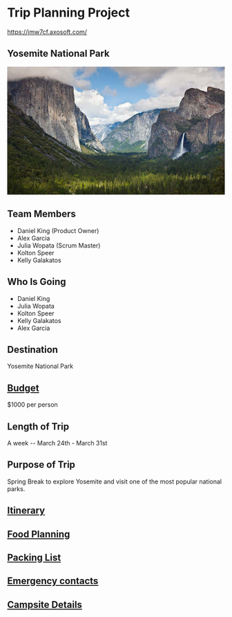 # Trip Planning Project

https://jmw7cf.axosoft.com/

## Yosemite National Park
![Yosemite Valley](https://github.com/danielking13/TripProjectSE/blob/master/yosemite-photo.jpg "Yosemite National Park")

## Team Members
* Daniel King (Product Owner)
* Alex Garcia 
* Julia Wopata (Scrum Master)
* Kolton Speer
* Kelly Galakatos

## Who Is Going 
* Daniel King
* Julia Wopata
* Kolton Speer
* Kelly Galakatos
* Alex Garcia

## Destination
Yosemite National Park 
## [Budget](https://github.com/danielking13/TripProjectSE/blob/master/budget.md) 
$1000 per person
## Length of Trip 
A week -- March 24th - March 31st
## Purpose of Trip
Spring Break to explore Yosemite and visit one of the most popular national parks.
## [Itinerary](https://github.com/danielking13/TripProjectSE/blob/master/Itinerary.md)

## [Food Planning](https://github.com/danielking13/TripProjectSE/blob/master/Food.md)

## [Packing List](https://github.com/danielking13/TripProjectSE/blob/master/PackingList.md)

## [Emergency contacts](https://github.com/danielking13/TripProjectSE/blob/master/Emergency%20Contact%20List.md)

## [Campsite Details](https://github.com/danielking13/TripProjectSE/blob/master/CampsiteDetails.md)

